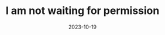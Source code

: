---
title: "I am not waiting for permission"
date: 2023-10-19
know-your-goals: CHALLENGE REALITY
related: "The question isn't who is going to let me; it's who is going to stop me."
type: fragment
tags:
  - fragment
---